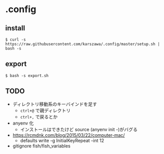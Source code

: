 # .config

## install

```
$ curl -s https://raw.githubusercontent.com/karszawa/.config/master/setup.sh | bash -s
```

## export

```
$ bash -s export.sh
```

## TODO

- ディレクトリ移動系のキーバインドを足す
  - `ctrl+@` で親ディレクトリ
  - `ctrl+,` で戻るとか
- anyenv 化
  - インストールはできたけど source (anyenv init -)がバグる
- https://rcmdnk.com/blog/2015/03/22/computer-mac/
  - defaults write -g InitialKeyRepeat -int 12
- gitignore fish/fish_variables
